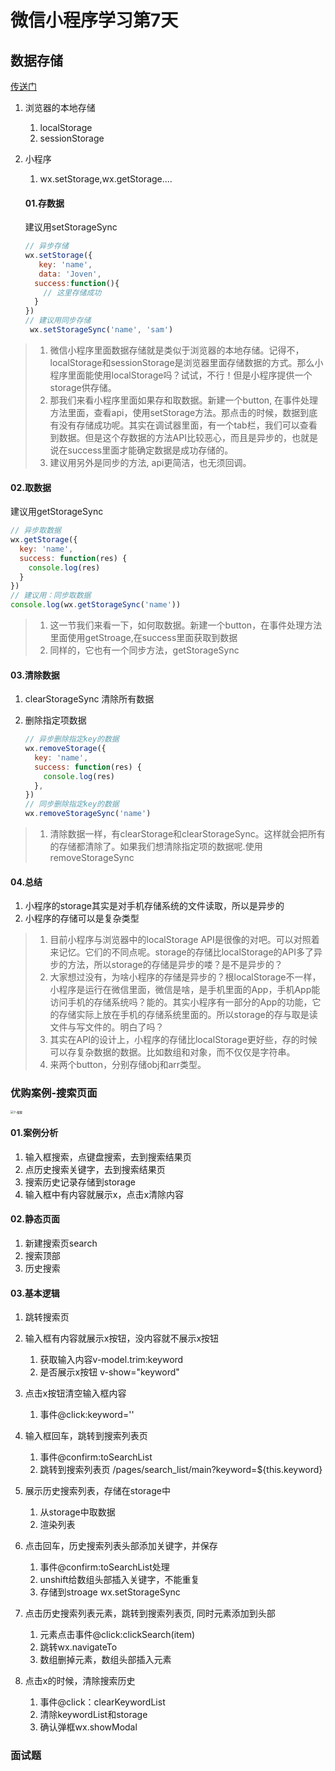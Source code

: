 # 微信小程序学习第7天

## 数据存储

[传送门](https://developers.weixin.qq.com/miniprogram/dev/api/storage/wx.setStorageSync.html)

1. 浏览器的本地存储
   1. localStorage
   2. sessionStorage

2. 小程序

   1. wx.setStorage,wx.getStorage....

   #### 01.存数据

   建议用setStorageSync

   ```js
   // 异步存储
   wx.setStorage({
      key: 'name',
      data: 'Joven',
     success:function(){
       // 这里存储成功
     }
   })
   // 建议用同步存储
    wx.setStorageSync('name', 'sam')
   ```

> 1. 微信小程序里面数据存储就是类似于浏览器的本地存储。记得不，localStorage和sessionStorage是浏览器里面存储数据的方式。那么小程序里面能使用localStorage吗？试试，不行！但是小程序提供一个storage供存储。
> 2. 那我们来看小程序里面如果存和取数据。新建一个button, 在事件处理方法里面，查看api，使用setStorage方法。那点击的时候，数据到底有没有存储成功呢。其实在调试器里面，有一个tab栏，我们可以查看到数据。但是这个存数据的方法API比较恶心，而且是异步的，也就是说在success里面才能确定数据是成功存储的。
> 3. 建议用另外是同步的方法, api更简洁，也无须回调。

#### 02.取数据

建议用getStorageSync

```js
// 异步取数据
wx.getStorage({
  key: 'name',
  success: function(res) {
    console.log(res)
  }
})
// 建议用：同步取数据
console.log(wx.getStorageSync('name'))
```



>1. 这一节我们来看一下，如何取数据。新建一个button，在事件处理方法里面使用getStroage,在success里面获取到数据
>2. 同样的，它也有一个同步方法，getStorageSync

#### 03.清除数据

1. clearStorageSync 清除所有数据

2. 删除指定项数据

   ```js
   // 异步删除指定key的数据
   wx.removeStorage({
     key: 'name',
     success: function(res) {
       console.log(res)
     },
   })
   // 同步删除指定key的数据
   wx.removeStorageSync('name')
   ```

   

> 1. 清除数据一样，有clearStorage和clearStorageSync。这样就会把所有的存储都清除了。如果我们想清除指定项的数据呢.使用removeStorageSync

#### 04.总结

1. 小程序的storage其实是对手机存储系统的文件读取，所以是异步的
2. 小程序的存储可以是复杂类型



> 1. 目前小程序与浏览器中的localStorage API是很像的对吧。可以对照着来记忆。它们的不同点呢。storage的存储比localStorage的API多了异步的方法，所以storage的存储是异步的喽？是不是异步的？
> 2. 大家想过没有，为啥小程序的存储是异步的？根localStorage不一样，小程序是运行在微信里面，微信是啥，是手机里面的App，手机App能访问手机的存储系统吗？能的。其实小程序有一部分的App的功能，它的存储实际上放在手机的存储系统里面的。所以storage的存与取是读文件与写文件的。明白了吗？
> 3. 其实在API的设计上，小程序的存储比localStorage更好些，存的时候可以存复杂数据的数据。比如数组和对象，而不仅仅是字符串。
> 4. 来两个button，分别存储obj和arr类型。



### 优购案例-搜索页面

<img src="C:\Users\panliang\Desktop\learnmp\day07\01-教学资料\微信小程序07-备课.assets\7-搜索.PNG" alt="7-搜索" style="zoom:33%;" />

#### 01.案例分析

1. 输入框搜索，点键盘搜索，去到搜索结果页
2. 点历史搜索关键字，去到搜索结果页
3. 搜索历史记录存储到storage
4. 输入框中有内容就展示x，点击x清除内容

#### 02.静态页面

1. 新建搜索页search
2. 搜索顶部
3. 历史搜索

#### 03.基本逻辑

1. 跳转搜索页

1. 输入框有内容就展示x按钮，没内容就不展示x按钮
   1. 获取输入内容v-model.trim:keyword
   2. 是否展示x按钮 v-show="keyword"
2. 点击x按钮清空输入框内容
   1. 事件@click:keyword=''
3. 输入框回车，跳转到搜索列表页
   1. 事件@confirm:toSearchList
   2. 跳转到搜索列表页 /pages/search_list/main?keyword=${this.keyword}
4. 展示历史搜索列表，存储在storage中
   1. 从storage中取数据
   2. 渲染列表
5. 点击回车，历史搜索列表头部添加关键字，并保存
   1. 事件@confirm:toSearchList处理
   2. unshift给数组头部插入关键字，不能重复
   3. 存储到stroage wx.setStorageSync
6. 点击历史搜索列表元素，跳转到搜索列表页, 同时元素添加到头部
   1. 元素点击事件@click:clickSearch(item)
   2. 跳转wx.navigateTo
   3. 数组删掉元素，数组头部插入元素
7. 点击x的时候，清除搜索历史
   1. 事件@click：clearKeywordList
   2. 清除keywordList和storage
   3. 确认弹框wx.showModal

### 面试题